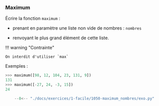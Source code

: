 

### Maximum 


Écrire la fonction `maximum` :

* prenant en paramètre une liste non vide de nombres : `nombres`
  
* renvoyant le plus grand élément de cette liste.

!!! warning "Contrainte"

    On interdit d'utiliser `max`

Exemples :

```python
>>> maximum([98, 12, 104, 23, 131, 9])
131
>>> maximum([-27, 24, -3, 15])
24
```


```python
    --8<-- "./docs/exercices/1-facile/1050-maximum_nombres/exo.py"
```


